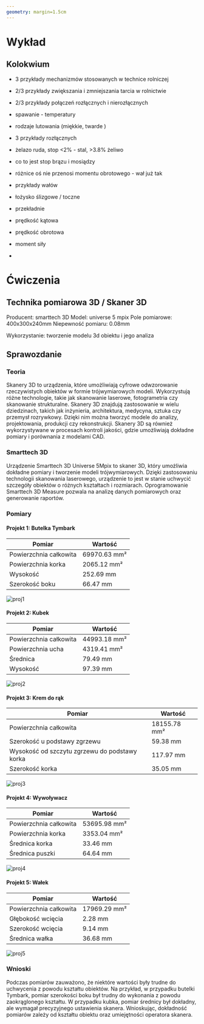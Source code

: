 ```yaml
---
geometry: margin=1.5cm
---
```


# Wykład

## Kolokwium

- 3 przykłady mechanizmów stosowanych w technice rolniczej
- 2/3 przykłady zwiększania i zmniejszania tarcia w rolnictwie
- 2/3 przykłady połączeń rozłącznych i nierozłącznych
- spawanie - temperatury
- rodzaje lutowania (miękkie, twarde )
- 3 przykłady rozłącznych
- żelazo ruda, stop <2% - stal, >3.8% żeliwo
- co to jest stop brązu i mosiądzy
- różnice oś nie przenosi momentu obrotowego - wał już tak
- przykłady wałów
- łożysko ślizgowe / toczne
- przekładnie

- prędkość kątowa
- prędkość obrotowa
- moment siły
-

# Ćwiczenia

## Technika pomiarowa 3D / Skaner 3D

Producent: smarttech 3D
Model: universe 5 mpix
Pole pomiarowe: 400x300x240mm
Niepewność pomiaru: 0.08mm

Wykorzystanie: tworzenie modelu 3d obiektu i jego analiza

## Sprawozdanie

### Teoria

Skanery 3D to urządzenia, które umożliwiają cyfrowe odwzorowanie rzeczywistych obiektów w formie trójwymiarowych modeli. Wykorzystują różne technologie, takie jak skanowanie laserowe, fotogrametria czy skanowanie strukturalne. Skanery 3D znajdują zastosowanie w wielu dziedzinach, takich jak inżynieria, architektura, medycyna, sztuka czy przemysł rozrywkowy. Dzięki nim można tworzyć modele do analizy, projektowania, produkcji czy rekonstrukcji. Skanery 3D są również wykorzystywane w procesach kontroli jakości, gdzie umożliwiają dokładne pomiary i porównania z modelami CAD.

### Smarttech 3D

Urządzenie Smarttech 3D Universe 5Mpix to skaner 3D, który umożliwia dokładne pomiary i tworzenie modeli trójwymiarowych. Dzięki zastosowaniu technologii skanowania laserowego, urządzenie to jest w stanie uchwycić szczegóły obiektów o różnych kształtach i rozmiarach. Oprogramowanie Smarttech 3D Measure pozwala na analizę danych pomiarowych oraz generowanie raportów.

### Pomiary

#### Projekt 1: Butelka Tymbark

| Pomiar                 | Wartość      |
| ---------------------- | ------------ |
| Powierzchnia całkowita | 69970.63 mm² |
| Powierzchnia korka     | 2065.12 mm²  |
| Wysokość               | 252.69 mm    |
| Szerokość boku         | 66.47 mm     |

![proj1](../obrazki/technika_rolnicza/proj1.png)

#### Projekt 2: Kubek

| Pomiar                 | Wartość      |
| ---------------------- | ------------ |
| Powierzchnia całkowita | 44993.18 mm² |
| Powierzchnia ucha      | 4319.41 mm²  |
| Średnica               | 79.49 mm     |
| Wysokość               | 97.39 mm     |

![proj2](../obrazki/technika_rolnicza/proj2.png)

#### Projekt 3: Krem do rąk

| Pomiar                                        | Wartość      |
| --------------------------------------------- | ------------ |
| Powierzchnia całkowita                        | 18155.78 mm² |
| Szerokość u podstawy zgrzewu                  | 59.38 mm     |
| Wysokość od szczytu zgrzewu do podstawy korka | 117.97 mm    |
| Szerokość korka                               | 35.05 mm     |

![proj3](../obrazki/technika_rolnicza/proj3.png)

#### Projekt 4: Wywoływacz

| Pomiar                 | Wartość      |
| ---------------------- | ------------ |
| Powierzchnia całkowita | 53695.98 mm² |
| Powierzchnia korka     | 3353.04 mm²  |
| Średnica korka         | 33.46 mm     |
| Średnica puszki        | 64.64 mm     |

![proj4](../obrazki/technika_rolnicza/proj4.png)

#### Projekt 5: Wałek

| Pomiar                 | Wartość      |
| ---------------------- | ------------ |
| Powierzchnia całkowita | 17969.29 mm² |
| Głębokość wcięcia      | 2.28 mm      |
| Szerokość wcięcia      | 9.14 mm      |
| Średnica wałka         | 36.68 mm     |

![proj5](../obrazki/technika_rolnicza/proj5.png)

### Wnioski

Podczas pomiarów zauważono, że niektóre wartości były trudne do uchwycenia z powodu kształtu obiektów. Na przykład, w przypadku butelki Tymbark, pomiar szerokości boku był trudny do wykonania z powodu zaokrąglonego kształtu. W przypadku kubka, pomiar średnicy był dokładny, ale wymagał precyzyjnego ustawienia skanera. Wnioskując, dokładność pomiarów zależy od kształtu obiektu oraz umiejętności operatora skanera.
